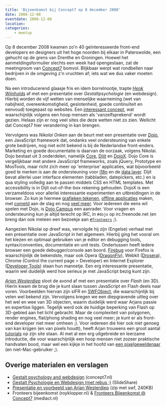 ```yaml
---
title: 'Bijeenkomst bij Concept7 op 8 december 2008'
date: 2008-12-08
eventdate: 2008-12-08
location:
categories:
    - meetup
---
```


Op 8 december 2008 kwamen zo'n 40 geïnteresseerde front-end developers en designers uit het hoge noorden bij elkaar in Paterswolde, een gehucht op de grens van Drenthe en Groningen. Hoewel het aanmeldingsformulier slechts een week had opengestaan, zat de meetingroom van [Concept7](http://www.concept7.nl/) bomvol. Blijkbaar werpt wat rondbellen naar bedrijven in de omgeving z'n vruchten af; iets wat we dus vaker moeten doen.

Na een introducerend glaasje fris en idem borrelnootje, trapte [_Henk Wijnholds_](http://www.concept7.nl/henk/) af met een presentatie over _Gestaltpsychologie_ (en webdesign). Hierbij worden de vijf wetten van menselijke waarneming (wet van nabijheid, overeenkomstigheid, geslotenheid, goede continuïteit en eenvoud) toegepast op websites. Een [interessant concept](http://www.usabilityweb.nl/artikel.php?id=41), wat waarschijnlijk volgens een hoop mensen als 'vanzelfsprekend' wordt gezien. Helaas zijn er nog veel sites die deze wetten niet zo zien. Wellicht dat Concept7 hier verandering in kan brengen.

Vervolgens was _Nikolai Onken_ aan de beurt met een presentatie over [_Dojo_](http://dojotoolkit.org/), een JavaScript framework dat, ondanks veel ondersteuning van enkele grote bedrijven, nog niet echt bekend is bij de Nederlandse front-enders. Marketing en goede documentatie is daarvan de oorzaak, volgens Nikolai. Dojo bestaat uit 3 onderdelen, namelijk [Core](http://dojotoolkit.org/projects/core), [Dijit](http://dojotoolkit.org/projects/dijit) en [DojoX](http://dojotoolkit.org/projects/dojox). Dojo Core is vergelijkbaar met andere JavaScript frameworks, zoals jQuery, Prototype en MooTools, maar richt zich meer op 'enterprise' applicaties, wat bijvoorbeeld goed te merken is aan de ondersteuning voor [i18n](http://en.wikipedia.org/wiki/I18n) en de [data layer](http://api.dojotoolkit.org/jsdoc/dojo/1.2/dojo.data). Dijit bevat allerlei user interface elementen (tabbladen, datepickers, etc.) en is qua styling volledig aan te passen middels CSS en HTML templates. Met accessibility is in Dijit out-of-the-box rekening gehouden. DojoX is een verzameldoos voor allerlei interessante experimenten en uitbreidingen in de browser. Zo kun je hiermee [grafieken tekenen](http://api.dojotoolkit.org/jsdoc/dojox/1.2/dojox.charting), [offline applicaties](http://api.dojotoolkit.org/jsdoc/dojox/1.2/dojox.off) maken, met [cometd](http://api.dojotoolkit.org/jsdoc/dojox/1.2/dojox.cometd) aan de slag en nog [veel meer](http://api.dojotoolkit.org/jsdoc/dojox/1.2/dojox). Voor iedereen die eens wil spelen met Dojo, is [Dojo Campus](http://dojocampus.org/) een aanrader. Voor vragen en ondersteuning kun je altijd terecht op IRC, in `#dojo` op irc.freenode.net (en breng dan ook meteen een bezoekje aan [`#fronteers`](/blog/2008/03/fronteers-op-irc) ;).

Aangezien Nikolai op dreef was, vervolgde hij zijn (Engelse) verhaal met een presentatie over JavaScript in het algemeen. Hierbij ging het vooral om het kiezen en optimaal gebruiken van je editor en debugging tools, syntax/conventies, documentatie en unit tests. Ondertussen heeft iedere browser een goede debugger/console aan boord. [Firebug](http://getfirebug.com/) voor Firefox is waarschijnlijk de bekendste, maar ook Opera ([DragonFly](http://www.opera.com/dragonfly/)), Webkit ([Drosera](http://webkit.org/blog/61/introducing-drosera/)), Chrome (Control the current page > Developer) en Internet Explorer ([Developer Tools](http://msdn.microsoft.com/en-us/library/cc848892.aspx)) staan hun mannetje. Een erg interessante presentatie, waarin wel duidelijk werd hoe serieus je met JavaScript bezig kunt zijn.

[_Arjan Westerdiep_](http://www.drububu.com/) sloot de avond af met een presentatie over _Flash_ (en 3D). Hierin kwam de brug die je kunt slaan tussen JavaScript en Flash deels naar voren. Voorbeelden hiervan zijn sIFR en [SWFObject](http://code.google.com/p/swfobject/), die waarschijnlijk bij velen wel bekend zijn. Vervolgens kregen we een diepgravende uitleg over het wel en wee van 3D objecten, waarin duidelijk werd waar Arjans passie en expertise liggen. Tegelijk werd ook de huidige beperking van Flash op 3D-gebied aan het licht gebracht. Maar de complexiteit van polygonen, render engines, flat/phong shading en nog veel meer; je kunt er als front-end developer niet meer omheen ;). Voor iedereen die hier ook niet genoeg van kan krijgen (en van pixels houdt), heeft Arjan trouwens een groot aantal [tutorials](http://www.drububu.com/tutorial/) op zijn site staan. Al met al een erg uitgebreide en leerzame introductie, die voor waarschijnlijk een hoop mensen niet zozeer praktische handvaten bood, maar wel een kijkje in het hoofd van [een pixelgeweldenaar](http://www.drububu.com/icproject/) (en niet-Mac-gebruiker ;).

## Overige materialen en verslagen

-   [Gestalt psychology and webdesign](http://www.concept7.nl/henk/?p=124) (concept7.nl)
-   [Gestalt Psychologie en Webdesign (met rebus ;)](http://www.slideshare.net/henkc7/gestalt-psychologie-presentation/) (SlideShare)
-   [Presentatie en voorbeeld van Arjan Westerdiep](/_downloads/2008/arjan-westerdiep-flash.zip) (zip met swf, 240KB)
-   Fronteers bijeenkomst (royklopper.nl) & [Fronteers Bijeenkomst @ Concept7](http://www.mediact.nl/nl/weblog/a/99) (mediact.nl)
